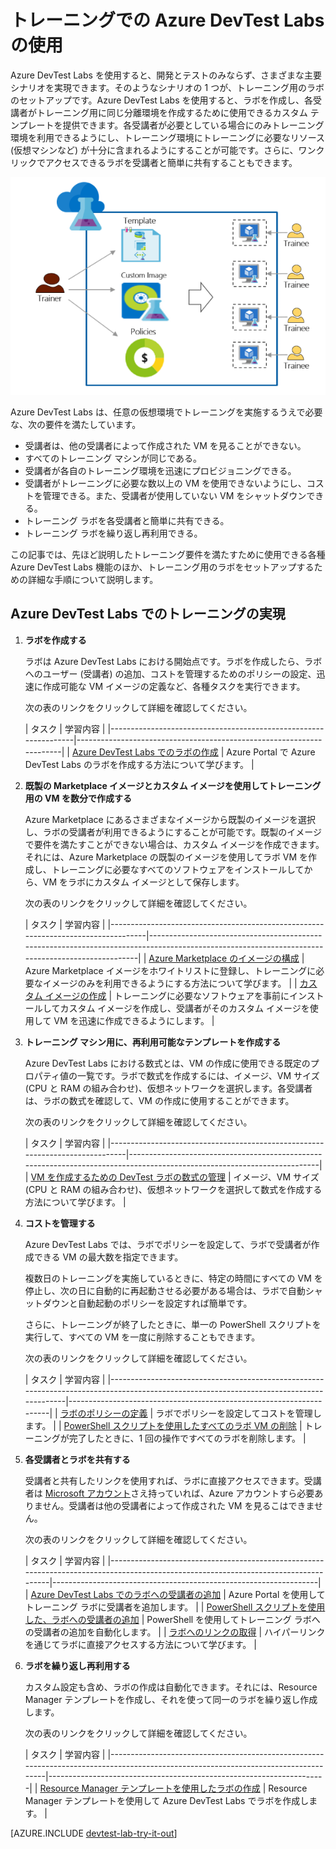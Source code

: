 <properties
	pageTitle="トレーニングでの Azure DevTest Labs の使用 | Microsoft Azure"
	description="トレーニングの各種シナリオを実現するために Azure DevTest Labs を使用する方法について説明します。"
	services="devtest-lab,virtual-machines"
	documentationCenter="na"
	authors="steved0x"
	manager="douge"
	editor=""/>

<tags
	ms.service="devtest-lab"
	ms.workload="na"
	ms.tgt_pltfrm="na"
	ms.devlang="na"
	ms.topic="article"
	ms.date="09/12/2016"
	ms.author="sdanie"/>

# トレーニングでの Azure DevTest Labs の使用

Azure DevTest Labs を使用すると、開発とテストのみならず、さまざまな主要シナリオを実現できます。そのようなシナリオの 1 つが、トレーニング用のラボのセットアップです。Azure DevTest Labs を使用すると、ラボを作成し、各受講者がトレーニング用に同じ分離環境を作成するために使用できるカスタム テンプレートを提供できます。各受講者が必要としている場合にのみトレーニング環境を利用できるようにし、トレーニング環境にトレーニングに必要なリソース (仮想マシンなど) が十分に含まれるようにすることが可能です。さらに、ワンクリックでアクセスできるラボを受講者と簡単に共有することもできます。

![Use DevTest Labs for training](./media/devtest-lab-training-lab/devtest-lab-training.png)

Azure DevTest Labs は、任意の仮想環境でトレーニングを実施するうえで必要な、次の要件を満たしています。


-	受講者は、他の受講者によって作成された VM を見ることができない。
-	すべてのトレーニング マシンが同じである。
-	受講者が各自のトレーニング環境を迅速にプロビジョニングできる。
-	受講者がトレーニングに必要な数以上の VM を使用できないようにし、コストを管理できる。また、受講者が使用していない VM をシャットダウンできる。
-	トレーニング ラボを各受講者と簡単に共有できる。
-	トレーニング ラボを繰り返し再利用できる。


この記事では、先ほど説明したトレーニング要件を満たすために使用できる各種 Azure DevTest Labs 機能のほか、トレーニング用のラボをセットアップするための詳細な手順について説明します。


## Azure DevTest Labs でのトレーニングの実現

1. **ラボを作成する**

    ラボは Azure DevTest Labs における開始点です。ラボを作成したら、ラボへのユーザー (受講者) の追加、コストを管理するためのポリシーの設定、迅速に作成可能な VM イメージの定義など、各種タスクを実行できます。

    次の表のリンクをクリックして詳細を確認してください。

	| タスク | 学習内容 |
|-----------------------------------------------------------------|----------------------------------------------------------------------|
| [Azure DevTest Labs でのラボの作成](devtest-lab-create-lab.md) | Azure Portal で Azure DevTest Labs のラボを作成する方法について学びます。 |

2. **既製の Marketplace イメージとカスタム イメージを使用してトレーニング用の VM を数分で作成する**
    
    Azure Marketplace にあるさまざまなイメージから既製のイメージを選択し、ラボの受講者が利用できるようにすることが可能です。既製のイメージで要件を満たすことができない場合は、カスタム イメージを作成できます。それには、Azure Marketplace の既製のイメージを使用してラボ VM を作成し、トレーニングに必要なすべてのソフトウェアをインストールしてから、VM をラボにカスタム イメージとして保存します。

    次の表のリンクをクリックして詳細を確認してください。

	| タスク | 学習内容 |
|-----------------------------------------------------------------------------------|-------------------------------------------------------------------------------------------------------------------------------------------------|
| [Azure Marketplace のイメージの構成](devtest-lab-configure-marketplace-images.md) | Azure Marketplace イメージをホワイトリストに登録し、トレーニングに必要なイメージのみを利用できるようにする方法について学びます。 |
| [カスタム イメージの作成](devtest-lab-create-template.md) | トレーニングに必要なソフトウェアを事前にインストールしてカスタム イメージを作成し、受講者がそのカスタム イメージを使用して VM を迅速に作成できるようにします。 |

3. **トレーニング マシン用に、再利用可能なテンプレートを作成する**

    Azure DevTest Labs における数式とは、VM の作成に使用できる既定のプロパティ値の一覧です。ラボで数式を作成するには、イメージ、VM サイズ (CPU と RAM の組み合わせ)、仮想ネットワークを選択します。各受講者は、ラボの数式を確認して、VM の作成に使用することができます。

    次の表のリンクをクリックして詳細を確認してください。

	| タスク | 学習内容 |
|------------------------------------------------------------------------------|-------------------------------------------------------------------------------------------------------------------------|
| [VM を作成するための DevTest ラボの数式の管理](devtest-lab-manage-formulas.md) | イメージ、VM サイズ (CPU と RAM の組み合わせ)、仮想ネットワークを選択して数式を作成する方法について学びます。 |

4. **コストを管理する**

    Azure DevTest Labs では、ラボでポリシーを設定して、ラボで受講者が作成できる VM の最大数を指定できます。

    複数日のトレーニングを実施しているときに、特定の時間にすべての VM を停止し、次の日に自動的に再起動させる必要がある場合は、ラボで自動シャットダウンと自動起動のポリシーを設定すれば簡単です。

    さらに、トレーニングが終了したときに、単一の PowerShell スクリプトを実行して、すべての VM を一度に削除することもできます。

    次の表のリンクをクリックして詳細を確認してください。

	| タスク | 学習内容 |
|-----------------------------------------------------------------------------------------------------------------------------------------|---------------------------------------------------------------------|
| [ラボのポリシーの定義](devtest-lab-set-lab-policy.md) | ラボでポリシーを設定してコストを管理します。 |
| [PowerShell スクリプトを使用したすべてのラボ VM の削除](devtest-lab-faq.md#how-can-i-automate-the-process-of-deleting-all-the-vms-in-my-lab) | トレーニングが完了したときに、1 回の操作ですべてのラボを削除します。 |

5. **各受講者とラボを共有する**

	受講者と共有したリンクを使用すれば、ラボに直接アクセスできます。受講者は [Microsoft アカウント](devtest-lab-faq.md#what-is-a-microsoft-account)さえ持っていれば、Azure アカウントすら必要ありません。受講者は他の受講者によって作成された VM を見るこはできません。

    次の表のリンクをクリックして詳細を確認してください。

	| タスク | 学習内容 |
|-------------------------------------------------------------------------------------------------------------------------------------|------------------------------------------------------------------|
| [Azure DevTest Labs でのラボへの受講者の追加](devtest-lab-add-devtest-user.md) | Azure Portal を使用してトレーニング ラボに受講者を追加します。 |
| [PowerShell スクリプトを使用した、ラボへの受講者の追加](devtest-lab-add-devtest-user.md#add-an-external-user-to-a-lab-using-powershell) | PowerShell を使用してトレーニング ラボへの受講者の追加を自動化します。 |
| [ラボへのリンクの取得](devtest-lab-faq.md#how-do-i-share-a-direct-link-to-my-lab) | ハイパーリンクを通じてラボに直接アクセスする方法について学びます。 |

6. **ラボを繰り返し再利用する**

    カスタム設定も含め、ラボの作成は自動化できます。それには、Resource Manager テンプレートを作成し、それを使って同一のラボを繰り返し作成します。

    次の表のリンクをクリックして詳細を確認してください。

	| タスク | 学習内容 |
|------------------------------------------------------------------------------------------------------------------------------------|---------------------------------------------------------------------|
| [Resource Manager テンプレートを使用したラボの作成](devtest-lab-faq.md#how-do-i-create-a-lab-from-an-azure-resource-manager-template) | Resource Manager テンプレートを使用して Azure DevTest Labs でラボを作成します。 |

[AZURE.INCLUDE [devtest-lab-try-it-out](../../includes/devtest-lab-try-it-out.md)]

<!---HONumber=AcomDC_0921_2016-->
